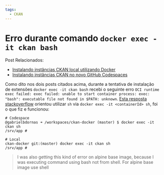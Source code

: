 ```yaml
---
tags:
  - CKAN
---
```


# Erro durante comando `docker exec -it ckan bash`

Post Relacionados:

- [Instalando instâncias CKAN local utilizando Docker](../20221220_Instancia_local_ckan_docker/#erro-instalacao-extencoes-versao-dev-210)
- [Instalando instâncias CKAN no novo GitHub Codespaces](../20221220_ckan_in_github_codespaces/#erro-instalacao-extencoes-versao-dev-210)

Como dito nos dois posts citados acima, durante a tentativa de instalação de extensões `docker exec -it ckan bash` recebi o seguinte erro `OCI runtime exec failed: exec failed: unable to start container process: exec: "bash": executable file not found in $PATH: unknown`.
[Esta resposta stackoverflow](https://stackoverflow.com/a/62434418/11755155) orientou utilizar `sh` via `docker exec -it <containerId> sh`, foi o que fiz e funcionou:

```
# Codespace
@gabrielbdornas ➜ /workspaces/ckan-docker (master) $ docker exec -it ckan sh
/srv/app #
```

```
# Local
ckan-docker git:(master) docker exec -it ckan sh
/srv/app #
```
> I was also getting this kind of error on alpine base image, because I was executing command using bash not from shell. For alpine base image use shell
